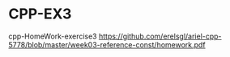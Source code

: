 # CPP-EX3
cpp-HomeWork-exercise3
https://github.com/erelsgl/ariel-cpp-5778/blob/master/week03-reference-const/homework.pdf
